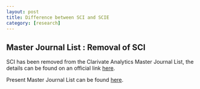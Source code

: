 ```yaml
---
layout: post
title: Difference between SCI and SCIE
category: [research]
---
```

## Master Journal List : Removal of SCI
SCI has been removed from the Clarivate Analytics Master Journal List, the details can be found on an official link [here](https://support.clarivate.com/ScientificandAcademicResearch/s/article/Master-Journal-List-Removal-of-SCI?language=en_US).

Present Master Journal List can be found [here](https://mjl.clarivate.com/collection-list-downloads).
